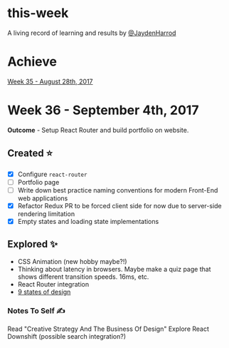 # this-week
A living record of learning and results by [@JaydenHarrod](https://twitter.com/jaydenharrod)

# Achieve
[Week 35 - August 28th, 2017](https://github.com/JaydenHarrod/this-week/blob/master/week-35-aug-28-17.md)

# Week 36 - September 4th, 2017
**Outcome** - Setup React Router and build portfolio on website. 

## Created ⭐
- [x] Configure `react-router`
- [ ] Portfolio page
- [ ] Write down best practice naming conventions for modern Front-End web applications
- [x] Refactor Redux PR to be forced client side for now due to server-side rendering limitation
- [x] Empty states and loading state implementations

## Explored ✨
- CSS Animation (new hobby maybe?!)
- Thinking about latency in browsers. Maybe make a quiz page that shows different transition speeds. 16ms, etc.
- React Router integration
- [9 states of design](https://medium.com/swlh/the-nine-states-of-design-5bfe9b3d6d85)

### Notes To Self ✍
Read "Creative Strategy And The Business Of Design"
Explore React Downshift (possible search integration?)

